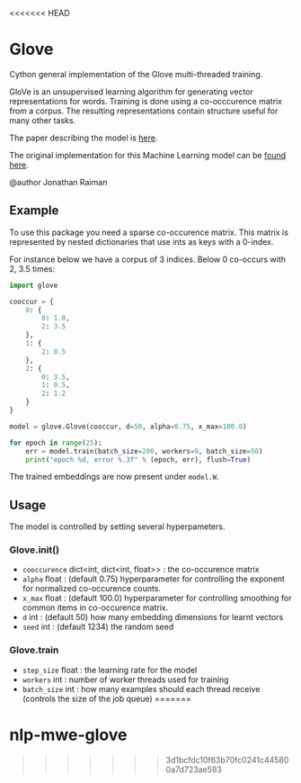 <<<<<<< HEAD
# Glove

Cython general implementation of the Glove multi-threaded training.

GloVe is an unsupervised learning algorithm for generating vector representations for words.
Training is done using a co-occcurence matrix from a corpus. The resulting representations contain structure useful for many other tasks.

The paper describing the model is [here](http://nlp.stanford.edu/projects/glove/glove.pdf).

The original implementation for this Machine Learning model can be [found here](http://nlp.stanford.edu/projects/glove/).

@author Jonathan Raiman

## Example

To use this package you need a sparse co-occurence matrix.
This matrix is represented by nested dictionaries that use ints as keys
with a 0-index.

For instance below we have a corpus of 3 indices. Below 0 co-occurs with 2, 3.5 times:

```python
import glove

cooccur = {
	0: {
		0: 1.0,
		2: 3.5
	},
	1: {
		2: 0.5
	},
	2: {
		0: 3.5,
		1: 0.5,
		2: 1.2
	}
}

model = glove.Glove(cooccur, d=50, alpha=0.75, x_max=100.0)

for epoch in range(25):
    err = model.train(batch_size=200, workers=9, batch_size=50)
    print("epoch %d, error %.3f" % (epoch, err), flush=True)
```

The trained embeddings are now present under `model.W`.

## Usage

The model is controlled by setting several hyperpameters.

### Glove.__init__()

* `cooccurence` dict<int, dict<int, float>> : the co-occurence matrix
* `alpha` float : (default 0.75) hyperparameter for controlling the exponent for normalized co-occurence counts.
* `x_max` float : (default 100.0) hyperparameter for controlling smoothing for common items in co-occurence matrix.
* `d` int : (default 50) how many embedding dimensions for learnt vectors
* `seed` int : (default 1234) the random seed

### Glove.train

* `step_size` float : the learning rate for the model
* `workers` int : number of worker threads used for training
* `batch_size` int : how many examples should each thread receive (controls the size of the job queue)
=======
# nlp-mwe-glove
>>>>>>> 3d1bcfdc10f63b70fc0241c445800a7d723ae593
